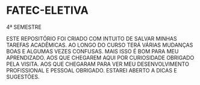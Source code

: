# FATEC-ELETIVA
4ª SEMESTRE

ESTE REPOSITÓRIO FOI CRIADO COM INTUITO DE SALVAR MINHAS TAREFAS ACADÊMICAS.
AO LONGO DO CURSO TERÁ VÁRIAS MUDANÇAS BOAS E ALGUMAS VEZES CONFUSAS.
MAIS ISSO É BOM PARA MEU APRENDIZADO.
AOS QUE CHEGAREM AQUI POR CURIOSIDADE OBRIGADO PELA VISITA.
AOS QUE CHEGARAM PARA VER MEU DESENVOLVIMENTO PROFISSIONAL E PESSOAL OBRIGADO.
ESTAREI ABERTO A DICAS E SUGESTÕES.